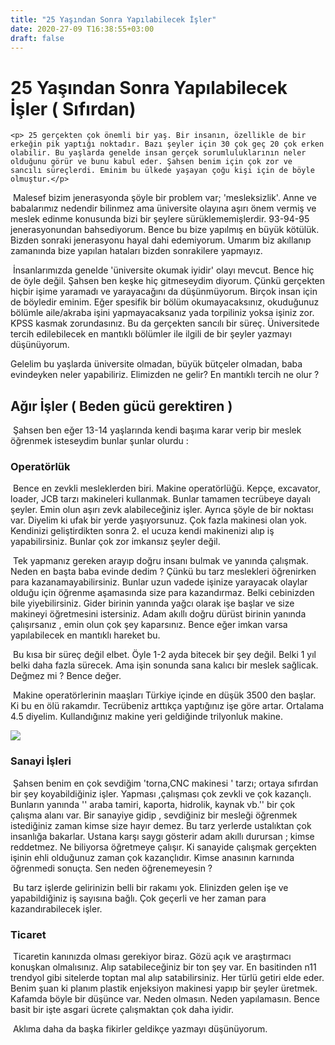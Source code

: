 ```yaml
---
title: "25 Yaşından Sonra Yapılabilecek İşler"
date: 2020-27-09 T16:38:55+03:00
draft: false
---
```


# 25 Yaşından Sonra Yapılabilecek İşler ( Sıfırdan)



	<p> 25 gerçekten çok önemli bir yaş. Bir insanın, özellikle de bir erkeğin pik yaptığı noktadır. Bazı şeyler için 30 çok geç 20 çok erken olabilir. Bu yaşlarda genelde insan gerçek sorumluluklarının neler olduğunu görür ve bunu kabul eder. Şahsen benim için çok zor ve sancılı süreçlerdi. Eminim bu ülkede yaşayan çoğu kişi için de böyle olmuştur.</p>
	
	







​	 Malesef bizim jenerasyonda şöyle bir problem var;  'mesleksizlik'. Anne ve babalarımız nedendir bilinmez ama üniversite olayına aşırı önem vermiş ve meslek edinme konusunda bizi bir şeylere sürüklememişlerdir. 93-94-95 jenerasyonundan bahsediyorum. Bence bu bize yapılmış en büyük kötülük. Bizden sonraki jenerasyonu hayal dahi edemiyorum. Umarım biz akıllanıp zamanında bize yapılan hataları bizden sonrakilere yapmayız.







​	 İnsanlarımızda genelde 'üniversite okumak iyidir'  olayı mevcut. Bence hiç de öyle değil.  Şahsen ben keşke hiç gitmeseydim diyorum. Çünkü gerçekten hiçbir işime yaramadı ve yarayacağını da düşünmüyorum. Birçok insan için de böyledir eminim. Eğer spesifik bir bölüm okumayacaksınız, okuduğunuz bölümle aile/akraba işini yapmayacaksanız yada torpiliniz yoksa işiniz zor. KPSS kasmak zorundasınız. Bu da gerçekten sancılı bir süreç. Üniversitede tercih edilebilecek en mantıklı bölümler ile ilgili de bir şeyler yazmayı düşünüyorum. 





 Gelelim bu yaşlarda üniversite olmadan, büyük bütçeler olmadan, baba evindeyken neler yapabiliriz. Elimizden ne gelir? En mantıklı tercih ne olur ?







## Ağır İşler ( Beden gücü gerektiren )



​	 Şahsen ben eğer 13-14 yaşlarında kendi başıma karar verip bir meslek öğrenmek isteseydim bunlar şunlar olurdu :



###  Operatörlük



​	 Bence en zevkli mesleklerden biri. Makine operatörlüğü. Kepçe, excavator, loader, JCB tarzı makineleri kullanmak. Bunlar tamamen tecrübeye dayalı şeyler. Emin olun aşırı zevk alabileceğiniz işler. Ayrıca şöyle de bir noktası var. Diyelim ki ufak bir yerde yaşıyorsunuz. Çok fazla makinesi olan yok. Kendinizi geliştirdikten sonra 2. el ucuza kendi makinenizi alıp iş yapabilirsiniz. Bunlar çok zor imkansız şeyler değil. 





​	 Tek yapmanız gereken arayıp doğru insanı bulmak ve yanında çalışmak. Neden en başta baba evinde dedim ? Çünkü bu tarz meslekleri öğrenirken para kazanamayabilirsiniz. Bunlar uzun vadede işinize yarayacak olaylar olduğu için öğrenme aşamasında size para kazandırmaz. Belki cebinizden bile yiyebilirsiniz. Gider birinin yanında yağcı olarak işe başlar ve size makineyi öğretmesini istersiniz. Adam akıllı doğru dürüst birinin yanında çalışırsanız , emin olun çok şey kaparsınız. Bence eğer imkan varsa yapılabilecek en mantıklı hareket bu. 





​	 Bu kısa bir süreç değil elbet. Öyle 1-2 ayda bitecek bir şey değil. Belki 1 yıl belki daha fazla sürecek. Ama işin sonunda sana kalıcı bir meslek sağlicak. Değmez mi ? Bence değer.



​	 Makine operatörlerinin maaşları Türkiye içinde en düşük 3500 den başlar. Ki bu en ölü rakamdır. Tecrübeniz arttıkça yaptığınız işe göre artar. Ortalama 4.5 diyelim. Kullandığınız makine yeri geldiğinde trilyonluk makine.



![](https://www.barisbd.net/img/eee.gif)





###   Sanayi İşleri

 

​	 Şahsen benim en çok sevdiğim 'torna,CNC makinesi ' tarzı; ortaya sıfırdan bir şey koyabildiğiniz işler. Yapması ,çalışması çok zevkli ve çok kazançlı. Bunların yanında '' araba tamiri, kaporta, hidrolik, kaynak vb.'' bir çok çalışma alanı var. Bir sanayiye gidip , sevdiğiniz bir mesleği öğrenmek istediğiniz zaman kimse size hayır demez. Bu tarz yerlerde ustalıktan çok insanlığa bakarlar. Ustana karşı saygı gösterir adam akıllı durursan ; kimse reddetmez. Ne biliyorsa öğretmeye çalışır. Ki sanayide çalışmak gerçekten işinin ehli olduğunuz zaman çok kazançlıdır. Kimse anasının karnında öğrenmedi sonuçta. Sen neden öğrenemeyesin ?



​	 Bu tarz işlerde gelirinizin belli bir rakamı yok. Elinizden gelen işe ve yapabildiğiniz iş sayısına bağlı. Çok geçerli ve her zaman para kazandırabilecek işler.



###  Ticaret



​	 Ticaretin kanınızda olması gerekiyor biraz. Gözü açık ve araştırmacı konuşkan olmalısınız. Alıp satabileceğiniz bir ton şey var. En basitinden n11 trendyol gibi sitelerde toptan mal alıp satabilirsiniz. Her türlü getiri elde eder. Benim şuan ki planım plastik enjeksiyon makinesi yapıp bir şeyler üretmek. Kafamda böyle bir düşünce var. Neden olmasın. Neden yapılamasın. Bence basit bir işte asgari ücrete çalışmaktan çok daha iyidir. 





​	Aklıma daha da başka fikirler geldikçe yazmayı düşünüyorum.